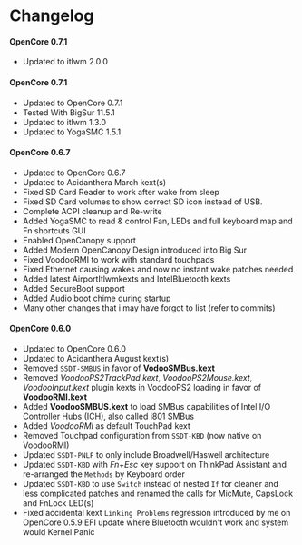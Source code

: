 #  Changelog

#### OpenCore 0.7.1
- Updated to itlwm 2.0.0

#### OpenCore 0.7.1
- Updated to OpenCore 0.7.1
- Tested With BigSur 11.5.1
- Updated to itlwm 1.3.0
- Updated to YogaSMC 1.5.1

#### OpenCore 0.6.7
- Updated to OpenCore 0.6.7
- Updated to Acidanthera March kext(s)
- Fixed SD Card Reader to work after wake from sleep
- Fixed SD Card volumes to show correct SD icon instead of USB.
- Complete ACPI cleanup and Re-write
- Added YogaSMC to read & control Fan, LEDs and full keyboard map and Fn shortcuts GUI
- Enabled OpenCanopy support
- Added Modern OpenCanopy Design introduced into Big Sur
- Fixed VoodooRMI to work with standard touchpads
- Fixed Ethernet causing wakes and now no instant wake patches needed
- Added latest AirportItlwmkexts and IntelBluetooth kexts
- Added SecureBoot support
- Added Audio boot chime during startup
- Many other changes that i may have forgot to list (refer to commits)

#### OpenCore 0.6.0
- Updated to OpenCore 0.6.0
- Updated to Acidanthera August kext(s)
- Removed `SSDT-SMBUS` in favor of **VodooSMBus.kext**
- Removed *VoodooPS2TrackPad.kext*, *VoodooPS2Mouse.kext*, *VoodooInput.kext* plugin kexts in VoodooPS2 loading in favor of **VoodooRMI.kext**
- Added **VoodooSMBUS.kext** to load SMBus capabilities of Intel I/O Controller Hubs (ICH), also called i801 SMBus
- Added *VoodooRMI* as default TouchPad kext
- Removed Touchpad configuration from `SSDT-KBD` (now native on VoodooRMI)
- Updated `SSDT-PNLF` to only include Broadwell/Haswell architecture
- Updated `SSDT-KBD` with *Fn+Esc* key support on ThinkPad Assistant and re-arranged the `Methods` by Keyboard order
- Updated `SSDT-KBD` to use `Switch` instead of nested `If` for cleaner and less complicated patches and renamed the calls for MicMute, CapsLock and FnLock LED(s)
- Fixed accidental kext  `Linking Problems` regression introduced by me on OpenCore 0.5.9 EFI update where Bluetooth wouldn't work and system would Kernel Panic
